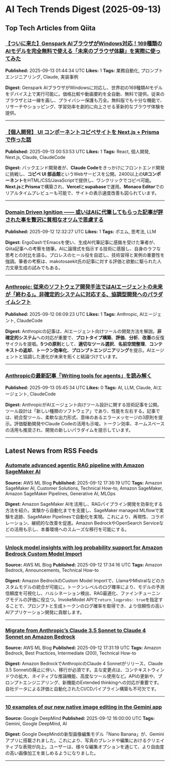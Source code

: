 # AI Tech Trends Digest (2025-09-13)


## Top Tech Articles from Qiita


### [【ついに来た】Genspark AIブラウザがWindows対応！169種類のAIモデルを完全無料で使える「未来のブラウザ体験」を実際に使ってみた](https://qiita.com/k_nabe/items/a775c152fe0ba05bafda)
**Published:** 2025-09-13 01:44:34 UTC
**Likes:** 1
**Tags:** 業務自動化, プロンプトエンジニアリング, Claude, 実装事例

**Digest:**
Genspark AIブラウザがWindowsに対応し、世界初の169種類AIモデルをデバイス上で実行可能に。価格比較や動画要約を全自動、無料で提供。従来のブラウザとは一線を画し、プライバシー保護も万全。無料版でも十分な機能で、リサーチやショッピング、学習効率を劇的に向上させる革新的なブラウザ体験を提供。

---

### [【個人開発】 UI コンポーネントコピペサイトを Next.js + Prisma で作った話](https://qiita.com/hekizi/items/355aecaec97698222069)
**Published:** 2025-09-13 00:53:53 UTC
**Likes:** 1
**Tags:** React, 個人開発, Next.js, Claude, ClaudeCode

**Digest:**
バックエンド開発者が、**Claude Code**をきっかけにフロントエンド開発に挑戦し、**コピペ UI 部品館**というWebサービスを公開。2400以上の**UIコンポーネント**をHTML/CSS/JavaScriptで提供し、ワンクリックでコピペ可能。**Next.js**と**Prisma**で構築され、**Vercel**と**supabase**で運用。**Monaco Editor**でのリアルタイムプレビューも可能で、サイトの表示速度改善も図られています。

---

### [Domain Driven Ignition  ―― 或いはAIに代筆してもらった記事が評された事を贅沢に貧相なオツムで思慮する](https://qiita.com/manzyun/items/c897a348ca13b07a65c8)
**Published:** 2025-09-12 12:32:27 UTC
**Likes:** 1
**Tags:** ポエム, 思考法, LLM

**Digest:**
ErgoDashでEmacsを使い、生成AI代筆記事に感銘を受けた筆者が、Qiita記事への考察を随筆。AIに論理式を指示する技術に感服し、自身のラフな思考との対比を語る。プロレスのヒール役を自認し、技術習得と実例の重要性を強調。筆者の考察は、makotosaekit氏の記事に対する評価と欲動に駆られた人力文章生成の試みでもある。

---

### [Anthropic: 従来のソフトウェア開発手法ではAIエージェントの未来が「終わる」。非確定的システムに対応する、協調型開発へのパラダイムシフト](https://qiita.com/RepKuririn/items/0716d679538de000956b)
**Published:** 2025-09-12 06:09:23 UTC
**Likes:** 1
**Tags:** Anthropic, AIエージェント, ClaudeCode

**Digest:**
Anthropicの記事は、AIエージェント向けツールの開発方法を解説。**非確定的システム**への対応が重要で、**プロトタイプ構築**、**評価**、**分析**、**改善**の反復サイクルを提唱。**5つの原則**として、**適切なツール選択**、**名前空間整理**、**コンテキストの返却**、**トークン効率化**、**プロンプトエンジニアリング**を提示。AIエージェントと協調した進化が未来を拓くと結論づけています。

---

### [Anthropicの最新記事「Writing tools for agents」を読み解く](https://qiita.com/Dinn/items/16602b78f1edfda5820e)
**Published:** 2025-09-13 05:45:34 UTC
**Likes:** 0
**Tags:** AI, LLM, Claude, AIエージェント, ClaudeCode

**Digest:**
AnthropicがAIエージェント向けツール設計に関する技術記事を公開。ツール設計は「新しい種類のソフトウェア」であり、性能を左右する。記事では、統合型ツール、柔軟な出力形式、意味のあるエラーメッセージの3原則を提示。評価駆動開発やClaude Codeの活用も示唆。トークン効率、ネームスペースの活用も推奨され、開発の新しいパラダイムを提示しています。

---

## Latest News from RSS Feeds


### [Automate advanced agentic RAG pipeline with Amazon SageMaker AI](https://aws.amazon.com/blogs/machine-learning/automate-advanced-agentic-rag-pipeline-with-amazon-sagemaker-ai/)
**Source:** AWS ML Blog
**Published:** 2025-09-12 17:36:19 UTC
**Tags:** Amazon SageMaker AI, Customer Solutions, Technical How-to, Amazon SageMaker, Amazon SageMaker Pipelines, Generative AI, MLOps

**Digest:**
Amazon SageMaker AIを活用し、RAGパイプライン開発を効率化する方法を紹介。実験から自動化までを支援し、SageMaker managed MLflowで実験を追跡、SageMaker Pipelinesで自動化を実現。これにより、再現性、コラボレーション、継続的な改善を促進。Amazon BedrockやOpenSearch Serviceなどの活用も示し、本番環境へのスムーズな移行を可能にする。

---

### [Unlock model insights with log probability support for Amazon Bedrock Custom Model Import](https://aws.amazon.com/blogs/machine-learning/unlock-model-insights-with-log-probability-support-for-amazon-bedrock-custom-model-import/)
**Source:** AWS ML Blog
**Published:** 2025-09-12 17:34:16 UTC
**Tags:** Amazon Bedrock, Announcements, Technical How-to

**Digest:**
Amazon BedrockのCustom Model Importで、LlamaやMistralなどのカスタムモデルの統合が可能に。トークンレベルのログ確率により、モデルの予測信頼度を可視化し、ハルシネーション検出、RAG最適化、ファインチューニングモデルの評価に役立つ。InvokeModel APIで`return_logprobs: true`を指定することで、プロンプトと生成トークンのログ確率を取得でき、より信頼性の高いAIアプリケーション開発に貢献します。

---

### [Migrate from Anthropic’s Claude 3.5 Sonnet to Claude 4 Sonnet on Amazon Bedrock](https://aws.amazon.com/blogs/machine-learning/migrate-from-anthropics-claude-3-5-sonnet-to-claude-4-sonnet-on-amazon-bedrock/)
**Source:** AWS ML Blog
**Published:** 2025-09-12 17:31:19 UTC
**Tags:** Amazon Bedrock, Best Practices, Intermediate (200), Technical How-to

**Digest:**
Amazon BedrockでAnthropicのClaude 4 Sonnetがリリース、Claude 3.5 Sonnetの廃止に伴い、移行が必須です。主な変更点は、コンテキストウィンドウの拡大、ネイティブな推論機能、高度なツール使用など。APIの更新や、プロンプトエンジニアリング、新機能のExtended thinkingへの対応が重要です。自社データによる評価と自動化されたCI/CDパイプライン構築も不可欠です。

---

### [10 examples of our new native image editing in the Gemini app](https://blog.google/products/gemini/gemini-nano-banana-examples/)
**Source:** Google DeepMind
**Published:** 2025-09-12 16:00:00 UTC
**Tags:** Gemini, Google DeepMind, AI

**Digest:**
Google DeepMindの新型画像編集モデル「Nano Banana」が、Geminiアプリに搭載されました。これにより、写真のブレンドや編集におけるクリエイティブな表現が向上。ユーザーは、様々な編集オプションを通じて、より自由度の高い画像加工を楽しめるようになりました。

---